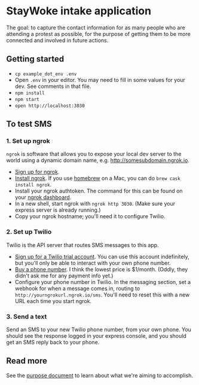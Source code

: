# StayWoke intake application

The goal: to capture the contact information for as many people who are attending a protest as possible, for the purpose of getting them to be more connected and involved in future actions.

## Getting started

- `cp example_dot_env .env`
- Open `.env` in your editor. You may need to fill in some values for your dev. See comments in that file.
- `npm install`
- `npm start`
- `open http://localhost:3030`

## To test SMS

### 1. Set up ngrok
`ngrok` is software that allows you to expose your local dev server to the world using a dynamic domain name, e.g. http://somesubdomain.ngrok.io.
- [Sign up for ngrok](https://ngrok.com/).
- [Install ngrok](https://ngrok.com/download). If you use [homebrew](http://brew.sh) on a Mac, you can do `brew cask install ngrok`.
- Install your ngrok authtoken. The command for this can be found on your [ngrok dashboard](https://dashboard.ngrok.com/get-started).
- In a new shell, start ngrok with `ngrok http 3030`. (Make sure your express server is already running.)
- Copy your ngrok hostname; you'll need it to configure Twilio.

### 2. Set up Twilio
Twilio is the API server that routes SMS messages to this app.
- [Sign up for a Twilio trial account](https://www.twilio.com). You can use this account indefinitely, but you'll only be able to interact with your own phone number.
- [Buy a phone number](https://www.twilio.com/console/phone-numbers/search). I think the lowest price is $1/month. (Oddly, they didn't ask me for any payment info yet.)
- Configure your phone number in Twilio. In the messaging section, set a webhook for when a message comes in, routing to `http://yourngrokurl.ngrok.io/sms`. You'll need to reset this with a new URL each time you start ngrok.

### 3. Send a text
Send an SMS to your new Twilio phone number, from your own phone. You should see the response logged in your express console, and you should get an SMS reply back to your phone.

## Read more

See the [purpose document](docs/purpose.md) to learn about what we're aiming to accomplish.
